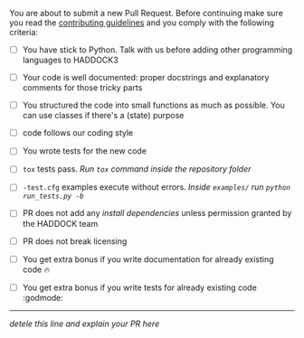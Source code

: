 You are about to submit a new Pull Request. Before continuing make sure you read the [contributing guidelines](CONTRIBUTING.md) and you comply with the following criteria:

- [ ] You have stick to Python. Talk with us before adding other programming languages to HADDOCK3
- [ ] Your code is well documented: proper docstrings and explanatory comments for those tricky parts
- [ ] You structured the code into small functions as much as possible. You can use classes if there's a (state) purpose
- [ ] code follows our coding style

- [ ] You wrote tests for the new code
- [ ] `tox` tests pass. *Run `tox` command inside the repository folder*
- [ ] `-test.cfg` examples execute without errors. *Inside `examples/` run `python run_tests.py -b`*

- [ ] PR does not add any *install dependencies* unless permission granted by the HADDOCK team
- [ ] PR does not break licensing

- [ ] You get extra bonus if you write documentation for already existing code :fire:
- [ ] You get extra bonus if you write tests for already existing code :godmode:

---

*detele this line and explain your PR here*
